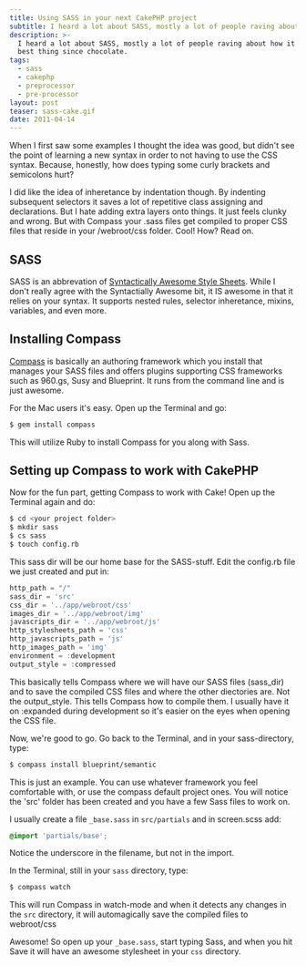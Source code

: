```yaml
---
title: Using SASS in your next CakePHP project
subtitle: I heard a lot about SASS, mostly a lot of people raving about how it was the best thing since chocolate.
description: >-
  I heard a lot about SASS, mostly a lot of people raving about how it was the
  best thing since chocolate.
tags:
  - sass
  - cakephp
  - preprocessor
  - pre-processor
layout: post
teaser: sass-cake.gif
date: 2011-04-14
---
```


When I first saw some examples I thought the idea was good, but didn't see the point of learning a new syntax in order to not having to use the CSS syntax. Because, honestly, how does typing some curly brackets and semicolons hurt?

<div class="teaser" style='background: transparent url(/images/headers/sass-cake.gif) no-repeat center center;'></div>

I did like the idea of inheretance by indentation though. By indenting subsequent selectors it saves a lot of repetitive class assigning and declarations. But I hate adding extra layers onto things. It just feels clunky and wrong. But with Compass your .sass files get compiled to proper CSS files that reside in your /webroot/css folder. Cool! How? Read on.

## SASS

SASS is an abbrevation of [Syntactically Awesome Style Sheets][1]. While I don't really agree with the Syntactially Awesome bit, it IS awesome in that it relies on your syntax. It supports nested rules, selector inheretance, mixins, variables, and even more.

## Installing Compass

[Compass][2] is basically an authoring framework which you install that manages your SASS files and offers plugins supporting CSS frameworks such as 960.gs, Susy and Blueprint. It runs from the command line and is just awesome.

For the Mac users it's easy. Open up the Terminal and go:

``` bash
$ gem install compass
```

This will utilize Ruby to install Compass for you along with Sass.

## Setting up Compass to work with CakePHP

Now for the fun part, getting Compass to work with Cake! Open up the Terminal again and do:

``` bash
$ cd <your project folder>
$ mkdir sass
$ cs sass
$ touch config.rb
```

This sass dir will be our home base for the SASS-stuff. Edit the config.rb file we just created and put in:

``` javascript
http_path = "/"
sass_dir = 'src'
css_dir = '../app/webroot/css'
images_dir = '../app/webroot/img'
javascripts_dir = '../app/webroot/js'
http_stylesheets_path = 'css'
http_javascripts_path = 'js'
http_images_path = 'img'
environment = :development
output_style = :compressed
```

This basically tells Compass where we will have our SASS files (sass_dir) and to save the compiled CSS files and where the other diectories are. Not the output_style. This tells Compass how to compile them. I usually have it on :expanded during development so it's easier on the eyes when opening the CSS file.

Now, we're good to go. Go back to the Terminal, and in your sass-directory, type:

``` bash
$ compass install blueprint/semantic
```

This is just an example. You can use whatever framework you feel comfortable with, or use the compass default project ones. You will notice the 'src' folder has been created and you have a few Sass files to work on.

I usually create a file `_base.sass` in `src/partials` and in screen.scss add:

``` css
@import 'partials/base';
```

Notice the underscore in the filename, but not in the import.

In the Terminal, still in your `sass` directory, type:

``` bash
$ compass watch
```

This will run Compass in watch-mode and when it detects any changes in the `src` directory, it will automagically save the compiled files to webroot/css

Awesome! So open up your `_base.sass`, start typing Sass, and when you hit Save it will have an awesome stylesheet in your `css` directory.

[1]: http://sass-lang.com/ "Sass - Syntactically Awesome Stylesheets"
[2]: http://compass-style.org/ "Compass"
